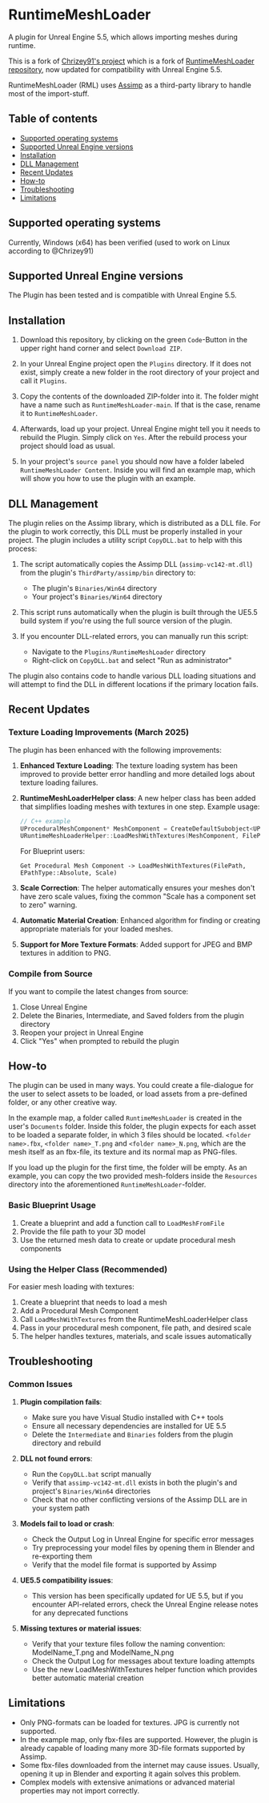 # RuntimeMeshLoader

A plugin for Unreal Engine 5.5, which allows importing meshes during runtime.

This is a fork of [Chrizey91's project](https://github.com/Chrizey91/RuntimeMeshLoader) which is a fork of [RuntimeMeshLoader repository](https://github.com/GameInstitute/RuntimeMeshLoader), now updated for compatibility with Unreal Engine 5.5.

RuntimeMeshLoader (RML) uses [Assimp](https://github.com/assimp/assimp) as a third-party library to handle most of the import-stuff.
 
## Table of contents
* [Supported operating systems](#supported-operating-systems)
* [Supported Unreal Engine versions](#supported-unreal-engine-versions)
* [Installation](#installation)
* [DLL Management](#dll-management)
* [Recent Updates](#recent-updates)
* [How-to](#how-to)
* [Troubleshooting](#troubleshooting)
* [Limitations](#limitations)

## Supported operating systems
Currently, Windows (x64) has been verified (used to work on Linux according to @Chrizey91)

## Supported Unreal Engine versions
The Plugin has been tested and is compatible with Unreal Engine 5.5.

## Installation 

1. Download this repository, by clicking on the green `Code`-Button in the upper right hand corner and select `Download ZIP`.

2. In your Unreal Engine project open the `Plugins` directory. If it does not exist, simply create a new folder in the root directory of your project and call it `Plugins`.

3. Copy the contents of the downloaded ZIP-folder into it. The folder might have a name such as `RuntimeMeshLoader-main`. If that is the case, rename it to `RuntimeMeshLoader`.

4. Afterwards, load up your project. Unreal Engine might tell you it needs to rebuild the Plugin. Simply click on `Yes`. After the rebuild process your project should load as usual.

5. In your project's `source panel` you should now have a folder labeled `RuntimeMeshLoader Content`. Inside you will find an example map, which will show you how to use the plugin with an example.

## DLL Management

The plugin relies on the Assimp library, which is distributed as a DLL file. For the plugin to work correctly, this DLL must be properly installed in your project. The plugin includes a utility script `CopyDLL.bat` to help with this process:

1. The script automatically copies the Assimp DLL (`assimp-vc142-mt.dll`) from the plugin's `ThirdParty/assimp/bin` directory to:
   - The plugin's `Binaries/Win64` directory
   - Your project's `Binaries/Win64` directory

2. This script runs automatically when the plugin is built through the UE5.5 build system if you're using the full source version of the plugin.

3. If you encounter DLL-related errors, you can manually run this script:
   - Navigate to the `Plugins/RuntimeMeshLoader` directory
   - Right-click on `CopyDLL.bat` and select "Run as administrator"

The plugin also contains code to handle various DLL loading situations and will attempt to find the DLL in different locations if the primary location fails.

## Recent Updates

### Texture Loading Improvements (March 2025)

The plugin has been enhanced with the following improvements:

1. **Enhanced Texture Loading**: The texture loading system has been improved to provide better error handling and more detailed logs about texture loading failures.

2. **RuntimeMeshLoaderHelper class**: A new helper class has been added that simplifies loading meshes with textures in one step. Example usage:

   ```cpp
   // C++ example
   UProceduralMeshComponent* MeshComponent = CreateDefaultSubobject<UProceduralMeshComponent>(TEXT("ProceduralMesh"));
   URuntimeMeshLoaderHelper::LoadMeshWithTextures(MeshComponent, FilePath, EPathType::Absolute, FVector(0.01f, 0.01f, 0.01f));
   ```

   For Blueprint users:
   ```
   Get Procedural Mesh Component -> LoadMeshWithTextures(FilePath, EPathType::Absolute, Scale)
   ```

3. **Scale Correction**: The helper automatically ensures your meshes don't have zero scale values, fixing the common "Scale has a component set to zero" warning.

4. **Automatic Material Creation**: Enhanced algorithm for finding or creating appropriate materials for your loaded meshes.

5. **Support for More Texture Formats**: Added support for JPEG and BMP textures in addition to PNG.

### Compile from Source

If you want to compile the latest changes from source:

1. Close Unreal Engine
2. Delete the Binaries, Intermediate, and Saved folders from the plugin directory
3. Reopen your project in Unreal Engine
4. Click "Yes" when prompted to rebuild the plugin

## How-to
The plugin can be used in many ways. You could create a file-dialogue for the user to select assets to be loaded, or load assets from a pre-defined folder, or any other creative way.

In the example map, a folder called `RuntimeMeshLoader` is created in the user's `Documents` folder. Inside this folder, the plugin expects for each asset to be loaded a separate folder, in which 3 files should be located. `<folder name>.fbx`, `<folder name>_T.png` and `<folder name>_N.png`, which are the mesh itself as an fbx-file, its texture and its normal map as PNG-files.

If you load up the plugin for the first time, the folder will be empty. As an example, you can copy the two provided mesh-folders inside the `Resources` directory into the aforementioned `RuntimeMeshLoader`-folder.

### Basic Blueprint Usage

1. Create a blueprint and add a function call to `LoadMeshFromFile`
2. Provide the file path to your 3D model
3. Use the returned mesh data to create or update procedural mesh components

### Using the Helper Class (Recommended)

For easier mesh loading with textures:

1. Create a blueprint that needs to load a mesh
2. Add a Procedural Mesh Component
3. Call `LoadMeshWithTextures` from the RuntimeMeshLoaderHelper class
4. Pass in your procedural mesh component, file path, and desired scale
5. The helper handles textures, materials, and scale issues automatically

## Troubleshooting

### Common Issues

1. **Plugin compilation fails**: 
   - Make sure you have Visual Studio installed with C++ tools
   - Ensure all necessary dependencies are installed for UE 5.5
   - Delete the `Intermediate` and `Binaries` folders from the plugin directory and rebuild

2. **DLL not found errors**:
   - Run the `CopyDLL.bat` script manually
   - Verify that `assimp-vc142-mt.dll` exists in both the plugin's and project's `Binaries/Win64` directories
   - Check that no other conflicting versions of the Assimp DLL are in your system path

3. **Models fail to load or crash**:
   - Check the Output Log in Unreal Engine for specific error messages
   - Try preprocessing your model files by opening them in Blender and re-exporting them
   - Verify that the model file format is supported by Assimp

4. **UE5.5 compatibility issues**:
   - This version has been specifically updated for UE 5.5, but if you encounter API-related errors, check the Unreal Engine release notes for any deprecated functions

5. **Missing textures or material issues**:
   - Verify that your texture files follow the naming convention: ModelName_T.png and ModelName_N.png
   - Check the Output Log for messages about texture loading attempts
   - Use the new LoadMeshWithTextures helper function which provides better automatic material creation

## Limitations
- Only PNG-formats can be loaded for textures. JPG is currently not supported.
- In the example map, only fbx-files are supported. However, the plugin is already capable of loading many more 3D-file formats supported by Assimp.
- Some fbx-files downloaded from the internet may cause issues. Usually, opening it up in Blender and exporting it again solves this problem.
- Complex models with extensive animations or advanced material properties may not import correctly.
